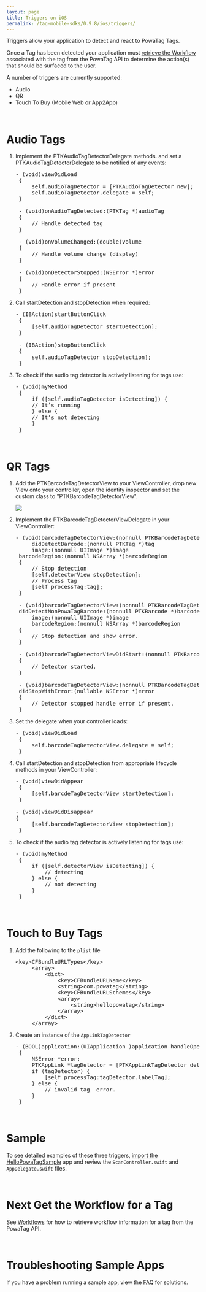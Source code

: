 ```yaml
---
layout: page
title: Triggers on iOS
permalink: /tag-mobile-sdks/0.9.8/ios/triggers/
---
```


Triggers allow your application to detect and react to PowaTag Tags.

Once a Tag has been detected your application must [retrieve the Workflow]({{site.baseurl}}/tag-mobile-sdks/0.9.8/ios/workflows/) associated with the tag from the PowaTag API to determine the action(s) that should be surfaced to the user.

A number of triggers are currently supported:

* Audio
* QR
* Touch To Buy (Mobile Web or App2App)

<br />

# Audio Tags

1. Implement the PTKAudioTagDetectorDelegate methods. and set a PTKAudioTagDetectorDelegate to be notified of any events:

	<pre>- (void)viewDidLoad
	{
		self.audioTagDetector = [PTKAudioTagDetector new];
		self.audioTagDetector.delegate = self;
	}

	- (void)onAudioTagDetected:(PTKTag *)audioTag
	{
		// Handle detected tag
	}

	- (void)onVolumeChanged:(double)volume
	{
		// Handle volume change (display)
	}

    - (void)onDetectorStopped:(NSError *)error
	{
		// Handle error if present
	}</pre>

2. Call startDetection and stopDetection when required:

    <pre>- (IBAction)startButtonClick
	{
		[self.audioTagDetector startDetection];
  	}

	- (IBAction)stopButtonClick
	{
		self.audioTagDetector stopDetection];
   	}</pre>

3. To check if the audio tag detector is actively listening for tags use:

	<pre>- (void)myMethod
	{
		if ([self.audioTagDetector isDetecting]) {
		// It’s running
		} else {
		// It’s not detecting
		}
	}</pre>

<br />


# QR Tags

1. Add the PTKBarcodeTagDetectorView to your ViewController, drop new View onto your controller, open the identity inspector and set the custom class to "PTKBarcodeTagDetectorView".

    <img src="{{ '/images/powatag_mobile_sdks_ios_triggers_barcode_class.png' | prepend: site.baseurl }}" />

2. Implement the PTKBarcodeTagDetectorViewDelegate in your ViewController:

	<pre>- (void)barcodeTagDetectorView:(nonnull PTKBarcodeTagDetectorView *)barcodeTagDetectorView
		didDetectBarcode:(nonnull PTKTag *)tag
		image:(nonnull UIImage *)image
	barcodeRegion:(nonnull NSArray *)barcodeRegion
	{
		// Stop detection
		[self.detectorView stopDetection];
		// Process tag
		[self processTag:tag];
	}

	- (void)barcodeTagDetectorView:(nonnull PTKBarcodeTagDetectorView *)barcodeTagDetectorView
	didDetectNonPowaTagBarcode:(nonnull PTKBarcode *)barcode
		image:(nonnull UIImage *)image
		barcodeRegion:(nonnull NSArray *)barcodeRegion
	{
		// Stop detection and show error.
	}

	- (void)barcodeTagDetectorViewDidStart:(nonnull PTKBarcodeTagDetectorView *)barcodeTagDetectorView
	{
		// Detector started.
	}

	- (void)barcodeTagDetectorView:(nonnull PTKBarcodeTagDetectorView *)barcodeTagDetectorView
	didStopWithError:(nullable NSError *)error
	{
		// Detector stopped handle error if present.
	}   </pre>

3. Set the delegate when your controller loads:

    <pre>- (void)viewDidLoad
    {
		self.barcodeTagDetectorView.delegate = self;
	}</pre>

4. Call startDetection and stopDetection from appropriate lifecycle methods in your ViewController:

    <pre>- (void)viewDidAppear
	{
		[self.barcdeTagDetectorView startDetection];
	}

   - (void)viewDidDisappear
   {
		[self.barcodeTagDetectorView stopDetection];
	}</pre>

5. To check if the audio tag detector is actively listening for tags use:

	<pre>- (void)myMethod
	{
		if ([self.detectorView isDetecting]) {
			// detecting
		} else {
			// not detecting
		}
	}</pre>

<br />

# Touch to Buy Tags

1. Add the following to the <code>plist</code> file
	<pre>&lt;key&gt;CFBundleURLTypes&lt;/key&gt;
		&lt;array&gt;
			&lt;dict&gt;
				&lt;key&gt;CFBundleURLName&lt;/key&gt;
				&lt;string&gt;com.powatag&lt;/string&gt;
				&lt;key&gt;CFBundleURLSchemes&lt;/key&gt;
				&lt;array&gt;
					&lt;string&gt;hellopowatag&lt;/string&gt;
				&lt;/array&gt;
			&lt;/dict&gt;
		&lt;/array&gt;</pre>


2. Create an instance of the <code>AppLinkTagDetector</code>

	<pre>- (BOOL)application:(UIApplication )application handleOpenURL:(NSURL )url
    {
		NSError *error;
		PTKAppLink *tagDetector = [PTKAppLinkTagDetector detectAppLinkWithURL:url  error:&error];
		if (tagDetector) {
			[self processTag:tagDetector.labelTag];
		} else {
			// invalid tag  error.
		}
	}</pre>


<br/>

# Sample

To see detailed examples of these three triggers, [import the HelloPowaTagSample]({{site.baseurl}}/tag-mobile-sdks/0.9.8/ios/start/#importing-the-sample-app) app and review the <code>ScanController.swift</code> and <code>AppDelegate.swift</code> files.

<br />

# Next Get the Workflow for a Tag

See [Workflows]({{site.baseurl}}/tag-mobile-sdks/0.9.8/ios/workflows/) for how to retrieve workflow information for a tag from the PowaTag API.

<br />

# Troubleshooting Sample Apps

If you have a problem running a sample app, view the [FAQ]({{site.baseurl}}/tag-mobile-sdks/0.9.8/ios/faq/) for solutions.
